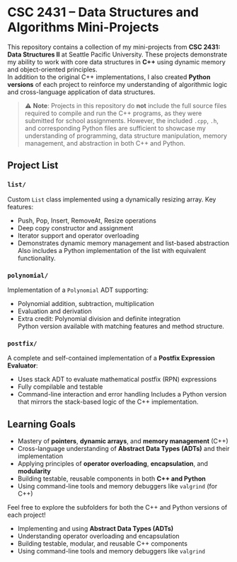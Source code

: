 # CSC 2431 – Data Structures and Algorithms Mini-Projects

This repository contains a collection of my mini-projects from **CSC 2431: Data Structures II** at Seattle Pacific University. These projects demonstrate my ability to work with core data structures in **C++** using dynamic memory and object-oriented principles.  
In addition to the original C++ implementations, I also created **Python versions** of each project to reinforce my understanding of algorithmic logic and cross-language application of data structures.

> ⚠ **Note**: Projects in this repository do **not** include the full source files required to compile and run the C++ programs, as they were submitted for school assignments. However, the included `.cpp`, `.h`, and corresponding Python files are sufficient to showcase my understanding of programming, data structure manipulation, memory management, and abstraction in both C++ and Python.

## Project List

### `list/`
Custom `List` class implemented using a dynamically resizing array. Key features:
- Push, Pop, Insert, RemoveAt, Resize operations  
- Deep copy constructor and assignment  
- Iterator support and operator overloading  
- Demonstrates dynamic memory management and list-based abstraction  
Also includes a Python implementation of the list with equivalent functionality.

### `polynomial/`
Implementation of a `Polynomial` ADT supporting:
- Polynomial addition, subtraction, multiplication  
- Evaluation and derivation  
- Extra credit: Polynomial division and definite integration  
Python version available with matching features and method structure.

### `postfix/`
A complete and self-contained implementation of a **Postfix Expression Evaluator**:
- Uses stack ADT to evaluate mathematical postfix (RPN) expressions  
- Fully compilable and testable  
- Command-line interaction and error handling
Includes a Python version that mirrors the stack-based logic of the C++ implementation.


## Learning Goals

- Mastery of **pointers**, **dynamic arrays**, and **memory management** (C++)
- Cross-language understanding of **Abstract Data Types (ADTs)** and their implementation
- Applying principles of **operator overloading**, **encapsulation**, and **modularity**
- Building testable, reusable components in both **C++ and Python**
- Using command-line tools and memory debuggers like `valgrind` (for C++)

Feel free to explore the subfolders for both the C++ and Python versions of each project!

- Implementing and using **Abstract Data Types (ADTs)**
- Understanding operator overloading and encapsulation
- Building testable, modular, and reusable C++ components
- Using command-line tools and memory debuggers like `valgrind`
